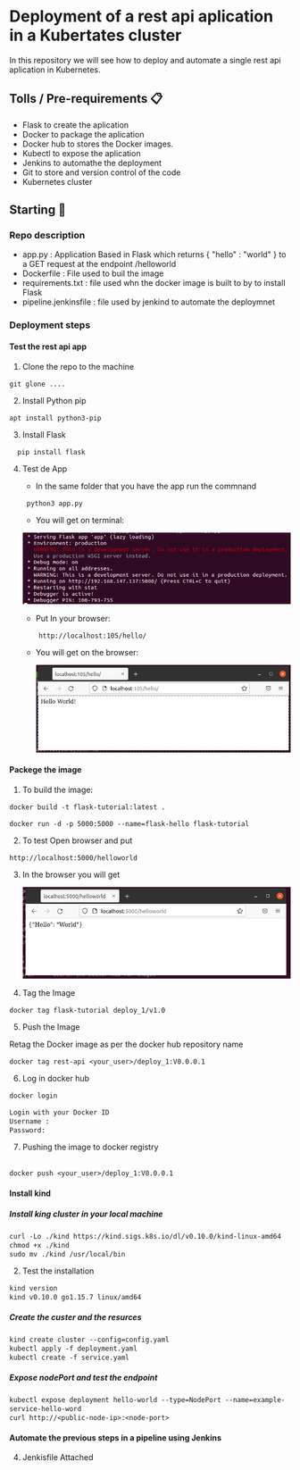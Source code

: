 # Deployment of a rest api aplication in a Kubertates cluster

In this repository we will see how to deploy and  automate a single rest api aplication in Kubernetes. 

## Tolls / Pre-requirements 📋

- Flask to create the aplication
- Docker to package the aplication
- Docker hub to stores the  Docker images.
- Kubectl to expose the aplication
- Jenkins to automathe the deployment
- Git to store and version control of the code
- Kubernetes cluster

## Starting  🚀

### Repo description
 
- app.py : Application Based in Flask which returns { "hello" : "world" } to a GET request at the endpoint /helloworld
- Dockerfile : File used to buil the image
- requirements.txt : file used whn the docker image is built to by to install Flask
- pipeline.jenkinsfile : file used by jenkind to automate the deploymnet

### Deployment steps

#### Test the rest api app

1) Clone the repo to the machine
```
git glone ....

```
2) Install Python pip

```
apt install python3-pip

```

3)  Install Flask

   ```
     pip install flask  
   ``` 

4) Test de App

    - In the same folder that you have the app run the commnand 

    ```
     python3 app.py
    ```
    - You will get on terminal:

     ![Image text](https://github.com/ezequiellladoce/Deploy_App_in_Kubernetes/blob/master/Images/test_app.PNG)   

    - Put In your browser:

    ```
        http://localhost:105/hello/

    ```
  
    - You will get on the browser: 

      ![Image text](https://github.com/ezequiellladoce/Deploy_App_in_Kubernetes/blob/master/Images/firefox.PNG)

#### Packege the image

1) To build the image:

  ```
  docker build -t flask-tutorial:latest .
  ```

  ```
  docker run -d -p 5000:5000 --name=flask-hello flask-tutorial
  ```

2) To test Open browser and put

  ```
  http://localhost:5000/helloworld
  ```

3) In the browser you will get

    ![Image text](https://github.com/ezequiellladoce/Deploy_App_in_Kubernetes/blob/master/Images/test_docker.PNG)

4) Tag the Image

```
docker tag flask-tutorial deploy_1/v1.0

```
5) Push the Image

Retag the Docker image  as per the docker hub repository name

```
docker tag rest-api <your_user>/deploy_1:V0.0.0.1
```
6) Log in docker hub

```
docker login 
```
```
Login with your Docker ID
Username : 
Password:

```

7) Pushing the image to docker registry
 
```

docker push <your_user>/deploy_1:V0.0.0.1

```

#### Install kind

##### Install king cluster in your local machine 

```
curl -Lo ./kind https://kind.sigs.k8s.io/dl/v0.10.0/kind-linux-amd64
chmod +x ./kind
sudo mv ./kind /usr/local/bin

```
2) Test  the installation

```
kind version
kind v0.10.0 go1.15.7 linux/amd64
```
##### Create the custer and the resurces

```
kind create cluster --config=config.yaml
kubectl apply -f deployment.yaml
kubectl create -f service.yaml 
```

#####	Expose nodePort and test the endpoint 

```
kubectl expose deployment hello-world --type=NodePort --name=example-service-hello-word
curl http://<public-node-ip>:<node-port> 
```
 
#### Automate the previous steps in a pipeline using  Jenkins 

4.	Jenkisfile Attached








